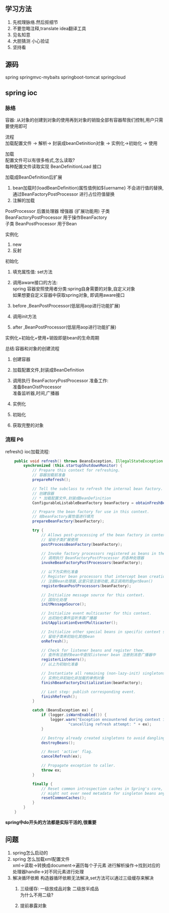 ## 学习方法
1. 先梳理脉络.然后抠细节
2. 不要忽略注释,translate idea翻译工具
3. 见名知意
4. 大胆猜测 小心验证
5. 坚持看

## 源码
spring springmvc-mybaits springboot-tomcat springcloud

## spring ioc

### 脉络

容器: 从对象的创建到对象的使用再到对象的销毁全部有容器帮我们控制,用户只需要使用即可

流程  
加载配置文件 -> 解析-> 封装成beanDetinition对象 -> 实例化->初始化 -> 使用

加载  
配置文件可以有很多格式,怎么读取?  
每种配置文件读取实现 BeanDefinitionLoad 接口

加载成BeanDefinition后扩展  
1. bean加载时(loadBeanDefinition)属性值例如${uername} 不会进行值的替换,通过BeanFactoryPostProcessor 进行占位符值替换
2. 注解的加载

PostProcessor 后置处理器 增强器 (扩展功能用) 
子类 BeanFactoryPostProcessor 用于操作BeanFactory  
子类 BeanPostProcessor 用于Bean

实例化  
1. new
2. 反射

初始化
1. 填充属性值: set方法
2. 调用aware接口的方法:  
    spring 容器安照使用者分类:spring自身需要的对象,自定义对象  
    如果想要自定义容器中获取spring对象,  即调用aware接口
    
3. before ,BeanPostProcessor(低层用aop进行功能扩展)
4. 调用init方法
5. after ,BeanPostProcessor(低层用aop进行功能扩展)


实例化+初始化+使用+销毁即是bean的生命周期

总结:容器和对象的创建流程  
1. 创建容器
2. 加载配置文件,封装成BeanDefinition
3. 调用执行 BeanFactoryPostProcessor
准备工作:  
    准备BeanOistProcessor  
    准备监听器,时间,广播器  

4. 实例化
5. 初始化
6. 获取完整的对象

### 流程 P6

refresh() ioc加载流程:
```java
	public void refresh() throws BeansException, IllegalStateException {
		synchronized (this.startupShutdownMonitor) {
			// Prepare this context for refreshing.
            // 容器加载前准备
			prepareRefresh();

			// Tell the subclass to refresh the internal bean factory.
            // 创建容器
            // * 加载配置文件,封装成BeanDefinition
			ConfigurableListableBeanFactory beanFactory = obtainFreshBeanFactory();

			// Prepare the bean factory for use in this context.
            // 给beanFactory属性值进行填充
			prepareBeanFactory(beanFactory);

			try {
				// Allows post-processing of the bean factory in context subclasses.
                // 留给子类扩展使用
				postProcessBeanFactory(beanFactory);

				// Invoke factory processors registered as beans in the context.
                // 调用执行 BeanFactoryPostProcessor 的各种处理器
				invokeBeanFactoryPostProcessors(beanFactory);

                // 以下为实例化准备
				// Register bean processors that intercept bean creation.
                // 注册Bean处理器,这里只是注册功能,真正调用的是getBean()
				registerBeanPostProcessors(beanFactory);

				// Initialize message source for this context.
                // 国际化处理
				initMessageSource();

				// Initialize event multicaster for this context.
                // 出初始化事件监听多路广播器
				initApplicationEventMulticaster();

				// Initialize other special beans in specific context subclasses.
                // 留给子类来初始化其他bean
				onRefresh();

				// Check for listener beans and register them.
                // 查所有注册的bean中查找listener bean 注册到消息广播器中
				registerListeners();
                // 以上为初始化准备

				// Instantiate all remaining (non-lazy-init) singletons.
                // 实例化并初始化非加载的单例对象
				finishBeanFactoryInitialization(beanFactory);

				// Last step: publish corresponding event.
				finishRefresh();
			}

			catch (BeansException ex) {
				if (logger.isWarnEnabled()) {
					logger.warn("Exception encountered during context initialization - " +
							"cancelling refresh attempt: " + ex);
				}

				// Destroy already created singletons to avoid dangling resources.
				destroyBeans();

				// Reset 'active' flag.
				cancelRefresh(ex);

				// Propagate exception to caller.
				throw ex;
			}

			finally {
				// Reset common introspection caches in Spring's core, since we
				// might not ever need metadata for singleton beans anymore...
				resetCommonCaches();
			}
		}
	}

```

**spring中do开头的方法都是实际干活的,很重要**
 
## 问题
1. spring怎么启动的
2. spring 怎么加载xml配置文件  
    xml->读取->转换成document->遍历每个子元素 进行解析操作->找到对应的处理器handle->对不同元素进行处理
3. 解决循环依赖
    构造器循环依赖无法解决,set方法可以通过三级缓存来解决
    1. 三级缓存: 一级放成品对象 二级放半成品  
    为什么不用二级?  
    

    2. 提前暴露对象


